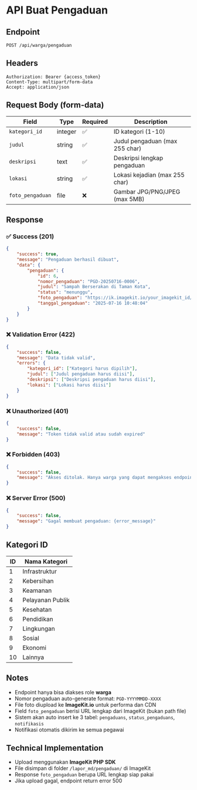 # API Buat Pengaduan

## Endpoint
```
POST /api/warga/pengaduan
```

## Headers
```
Authorization: Bearer {access_token}
Content-Type: multipart/form-data
Accept: application/json
```

## Request Body (form-data)
| Field | Type | Required | Description |
|-------|------|----------|-------------|
| `kategori_id` | integer | ✅ | ID kategori (1-10) |
| `judul` | string | ✅ | Judul pengaduan (max 255 char) |
| `deskripsi` | text | ✅ | Deskripsi lengkap pengaduan |
| `lokasi` | string | ✅ | Lokasi kejadian (max 255 char) |
| `foto_pengaduan` | file | ❌ | Gambar JPG/PNG/JPEG (max 5MB) |

## Response

### ✅ Success (201)
```json
{
    "success": true,
    "message": "Pengaduan berhasil dibuat",
    "data": {
        "pengaduan": {
            "id": 6,
            "nomor_pengaduan": "PGD-20250716-0006",
            "judul": "Sampah Berserakan di Taman Kota",
            "status": "menunggu",
            "foto_pengaduan": "https://ik.imagekit.io/your_imagekit_id/lapor_md/pengaduan/1721122084_64b5f8a1.jpg",
            "tanggal_pengaduan": "2025-07-16 10:48:04"
        }
    }
}
```

### ❌ Validation Error (422)
```json
{
    "success": false,
    "message": "Data tidak valid",
    "errors": {
        "kategori_id": ["Kategori harus dipilih"],
        "judul": ["Judul pengaduan harus diisi"],
        "deskripsi": ["Deskripsi pengaduan harus diisi"],
        "lokasi": ["Lokasi harus diisi"]
    }
}
```

### ❌ Unauthorized (401)
```json
{
    "success": false,
    "message": "Token tidak valid atau sudah expired"
}
```

### ❌ Forbidden (403)
```json
{
    "success": false,
    "message": "Akses ditolak. Hanya warga yang dapat mengakses endpoint ini"
}
```

### ❌ Server Error (500)
```json
{
    "success": false,
    "message": "Gagal membuat pengaduan: {error_message}"
}
```

## Kategori ID
| ID | Nama Kategori |
|----|---------------|
| 1 | Infrastruktur |
| 2 | Kebersihan |
| 3 | Keamanan |
| 4 | Pelayanan Publik |
| 5 | Kesehatan |
| 6 | Pendidikan |
| 7 | Lingkungan |
| 8 | Sosial |
| 9 | Ekonomi |
| 10 | Lainnya |

## Notes
- Endpoint hanya bisa diakses role **warga**
- Nomor pengaduan auto-generate format: `PGD-YYYYMMDD-XXXX`
- File foto diupload ke **ImageKit.io** untuk performa dan CDN
- Field `foto_pengaduan` berisi URL lengkap dari ImageKit (bukan path file)
- Sistem akan auto insert ke 3 tabel: `pengaduans`, `status_pengaduans`, `notifikasis`
- Notifikasi otomatis dikirim ke semua pegawai

## Technical Implementation
- Upload menggunakan **ImageKit PHP SDK**
- File disimpan di folder `/lapor_md/pengaduan/` di ImageKit
- Response `foto_pengaduan` berupa URL lengkap siap pakai
- Jika upload gagal, endpoint return error 500
